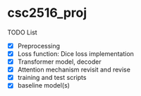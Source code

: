 # csc2516_proj

TODO List

- [x] Preprocessing
- [x] Loss function: Dice loss implementation
- [x] Transformer model, decoder
- [x] Attention mechanism revisit and revise
- [x] training and test scripts
- [x] baseline model(s)
